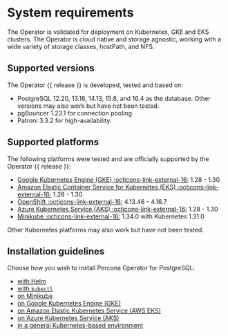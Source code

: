 # System requirements

The Operator is validated for deployment on Kubernetes, GKE and EKS clusters.
The Operator is cloud native and storage agnostic, working with a wide variety
of storage classes, hostPath, and NFS.

## Supported versions

The Operator {{ release }} is developed, tested and based on:

* PostgreSQL 12.20, 13.16, 14.13, 15.8, and 16.4 as the database. Other versions may also work but have not been tested. 
* pgBouncer 1.23.1 for connection pooling
* Patroni 3.3.2 for high-availability.

## Supported platforms

The following platforms were tested and are officially supported by the Operator
{{ release }}:

* [Google Kubernetes Engine (GKE) :octicons-link-external-16:](https://cloud.google.com/kubernetes-engine) 1.28 - 1.30
* [Amazon Elastic Container Service for Kubernetes (EKS) :octicons-link-external-16:](https://aws.amazon.com) 1.28 - 1.30
* [OpenShift :octicons-link-external-16:](https://www.redhat.com/en/technologies/cloud-computing/openshift) 4.13.46 - 4.16.7
* [Azure Kubernetes Service (AKS) :octicons-link-external-16:](https://azure.microsoft.com/en-us/services/kubernetes-service/) 1.28 - 1.30
* [Minikube :octicons-link-external-16:](https://github.com/kubernetes/minikube) 1.34.0 with Kubernetes 1.31.0

Other Kubernetes platforms may also work but have not been tested.

## Installation guidelines

Choose how you wish to install Percona Operator for PostgreSQL:

* [with Helm](helm.md)
* [with `kubectl`](kubectl.md)
* [on Minikube](minikube.md)
* [on Google Kubernetes Engine (GKE)](gke.md)
* [on Amazon Elastic Kubernetes Service (AWS EKS)](eks.md)
* [on Azure Kubernetes Service (AKS)](aks.md)
* [in a general Kubernetes-based environment](kubernetes.md)

